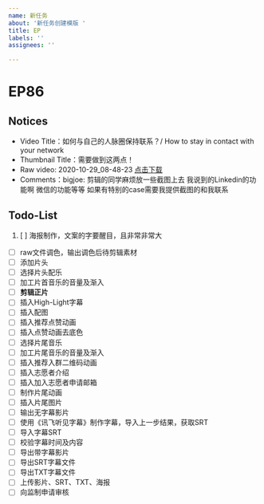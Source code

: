 ```yaml
---
name: 新任务
about: '新任务创建模版 '
title: EP
labels: ''
assignees: ''

---
```


# EP86

## Notices

- Video Title：如何与自己的人脉圈保持联系？/ How to stay in contact with your network
- Thumbnail Title：需要做到这两点！
- Raw video: 2020-10-29_08-48-23 [点击下载](https://drive.google.com/drive/folders/1WiFaOXt0ZP5H5vy_bFx9CLn37W7Twovj)
- Comments：bigjoe: 剪辑的同学麻烦放一些截图上去 我说到的Linkedin的功能啊 微信的功能等等 如果有特别的case需要我提供截图的和我联系 

## Todo-List
1. [ ] 海报制作，文案的字要醒目，且非常非常大
- [ ] raw文件调色，输出调色后待剪辑素材
- [ ] 添加片头
- [ ] 选择片头配乐
- [ ] 加工片首音乐的音量及渐入
- [ ] **剪辑正片**
- [ ] 插入High-Light字幕
- [ ] 插入配图
- [ ] 插入推荐点赞动画
- [ ] 插入点赞动画去底色
- [ ] 选择片尾音乐
- [ ] 加工片尾音乐的音量及渐入
- [ ] 插入推荐入群二维码动画
- [ ] 插入志愿者介绍
- [ ] 插入加入志愿者申请邮箱
- [ ] 制作片尾动画
- [ ] 插入片尾图片
- [ ] 输出无字幕影片
- [ ] 使用《讯飞听见字幕》制作字幕，导入上一步结果，获取SRT
- [ ] 导入字幕SRT
- [ ] 校验字幕时间及内容
- [ ] 导出带字幕影片
- [ ] 导出SRT字幕文件
- [ ] 导出TXT字幕文件
- [ ] 上传影片、SRT、TXT、海报
- [ ] 向监制申请审核
